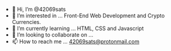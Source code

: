 - 👋 Hi, I’m @42069sats
- 👀 I’m interested in ... Front-End Web Development and Crypto Currencies. 
- 🌱 I’m currently learning ... HTML, CSS and Javascript
- 💞️ I’m looking to collaborate on ...
- 📫 How to reach me ... 42069sats@protonmail.com

<!---
42069sats/42069sats is a ✨ special ✨ repository because its `README.md` (this file) appears on your GitHub profile.
You can click the Preview link to take a look at your changes.
--->
